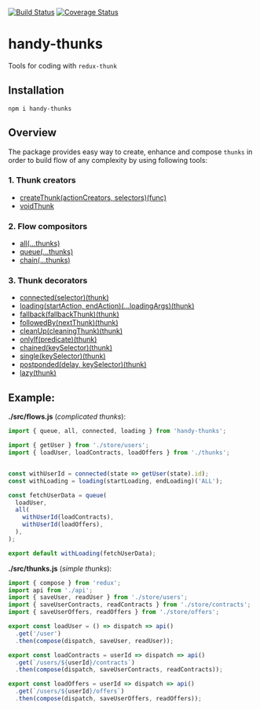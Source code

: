 [![Build Status](https://travis-ci.org/DScheglov/handy-thunks.svg?branch=master)](https://travis-ci.org/DScheglov/handy-thunks)
[![Coverage Status](https://coveralls.io/repos/github/DScheglov/handy-thunks/badge.svg?branch=master)](https://coveralls.io/github/DScheglov/handy-thunks?branch=master)
# handy-thunks

Tools for coding with `redux-thunk`

## Installation

```shell
npm i handy-thunks
```

## Overview

The package provides easy way to create, enhance and compose `thunks` in order to build flow of any complexity by using following tools:


### 1. Thunk creators

- [createThunk(actionCreators, selectors)(func)](https://github.com/DScheglov/handy-thunks/tree/master/samples/create-thunk)
- [voidThunk](https://github.com/DScheglov/handy-thunks/tree/master/samples/void-thunk)


### 2. Flow compositors

- [all(...thunks)](https://github.com/DScheglov/handy-thunks/tree/master/samples/all) 
- [queue(...thunks)](https://github.com/DScheglov/handy-thunks/tree/master/samples/queue)
- [chain(...thunks)](https://github.com/DScheglov/handy-thunks/tree/master/samples/chain) 


### 3. Thunk decorators

- [connected(selector)(thunk)](https://github.com/DScheglov/handy-thunks/tree/master/samples/connected) 
- [loading(startAction, endAction)(...loadingArgs)(thunk)](https://github.com/DScheglov/handy-thunks/tree/master/samples/loading)
- [fallback(fallbackThunk)(thunk)](https://github.com/DScheglov/handy-thunks/tree/master/samples/fallback)
- [followedBy(nextThunk)(thunk)](https://github.com/DScheglov/handy-thunks/tree/master/samples/followed-by)
- [cleanUp(cleaningThunk)(thunk)](https://github.com/DScheglov/handy-thunks/tree/master/samples/clean-up)
- [onlyIf(predicate)(thunk)](https://github.com/DScheglov/handy-thunks/tree/master/samples/only-if)
- [chained(keySelector)(thunk)](https://github.com/DScheglov/handy-thunks/tree/master/samples/chained)
- [single(keySelector)(thunk)](https://github.com/DScheglov/handy-thunks/tree/master/samples/single) 
- [postponded(delay, keySelector)(thunk)](https://github.com/DScheglov/handy-thunks/tree/master/samples/postponded)
- [lazy(thunk)](https://github.com/DScheglov/handy-thunks/tree/master/samples/lazy)


## Example:

**./src/flows.js** (*complicated thunks*):
```js
import { queue, all, connected, loading } from 'handy-thunks';

import { getUser } from './store/users';
import { loadUser, loadContracts, loadOffers } from './thunks';


const withUserId = connected(state => getUser(state).id);
const withLoading = loading(startLoading, endLoading)('ALL');

const fetchUserData = queue(
  loadUser,
  all(
    withUserId(loadContracts),
    withUserId(loadOffers),
  ),
);

export default withLoading(fetchUserData);
```

**./src/thunks.js** (*simple thunks*):
```js
import { compose } from 'redux';
import api from './api';
import { saveUser, readUser } from './store/users';
import { saveUserContracts, readContracts } from './store/contracts';
import { saveUserOffers, readOffers } from './store/offers';

export const loadUser = () => dispatch => api()
  .get('/user')
  .then(compose(dispatch, saveUser, readUser));

export const loadContracts = userId => dispatch => api()
  .get(`/users/${userId}/contracts`)
  .then(compose(dispatch, saveUserContracts, readContracts));

export const loadOffers = userId => dispatch => api()
  .get(`/users/${userId}/offers`)
  .then(compose(dispatch, saveUserOffers, readOffers));
```

